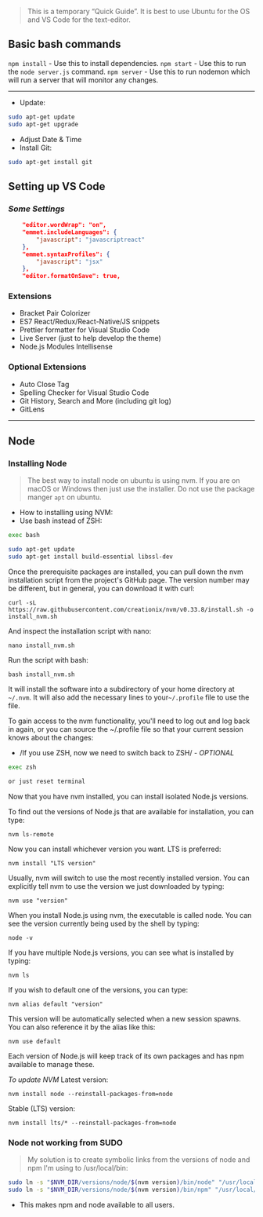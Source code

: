 > This is a temporary “Quick Guide”.
> It is best to use Ubuntu for the OS and VS Code for the text-editor.

## Basic bash commands

`npm install` - Use this to install dependencies.
`npm start` - Use this to run the `node server.js` command.
`npm server` - Use this to run nodemon which will run a server that will monitor any changes.

---

* Update:

```bash
sudo apt-get update
sudo apt-get upgrade
```

* Adjust Date & Time
* Install Git:

```bash
sudo apt-get install git
```

## Setting up VS Code

### _Some Settings_

```json
    "editor.wordWrap": "on",
    "emmet.includeLanguages": {
        "javascript": "javascriptreact"
    },
    "emmet.syntaxProfiles": {
        "javascript": "jsx"
    },
    "editor.formatOnSave": true,
```

### Extensions

* Bracket Pair Colorizer
* ES7 React/Redux/React-Native/JS snippets
* Prettier formatter for Visual Studio Code
* Live Server (just to help develop the theme)
* Node.js Modules Intellisense

### Optional Extensions

* Auto Close Tag
* Spelling Checker for Visual Studio Code
* Git History, Search and More (including git log)
* GitLens

---

## Node

### Installing Node

> The best way to install node on ubuntu is using nvm. If you are on macOS or Windows then just use the installer. Do not use the package manger `apt` on ubuntu.

* How to installing using NVM:
* Use bash instead of ZSH:

```bash
exec bash
```

```bash
sudo apt-get update
sudo apt-get install build-essential libssl-dev
```

Once the prerequisite packages are installed, you can pull down the nvm installation script from the project's GitHub page. The version number may be different, but in general, you can download it with curl:

```
curl -sL https://raw.githubusercontent.com/creationix/nvm/v0.33.8/install.sh -o install_nvm.sh
```

And inspect the installation script with nano:

```
nano install_nvm.sh
```

Run the script with bash:

```
bash install_nvm.sh
```

It will install the software into a subdirectory of your home directory at `~/.nvm`. It will also add the necessary lines to your`~/.profile` file to use the file.

To gain access to the nvm functionality, you'll need to log out and log back in again, or you can source the ~/.profile file so that your current session knows about the changes:

* /If you use ZSH, now we need to switch back to ZSH/ - _OPTIONAL_

```bash
exec zsh

or just reset terminal
```

Now that you have nvm installed, you can install isolated Node.js versions.

To find out the versions of Node.js that are available for installation, you can type:

```
nvm ls-remote
```

Now you can install whichever version you want. LTS is preferred:

```
nvm install "LTS version"
```

Usually, nvm will switch to use the most recently installed version. You can explicitly tell nvm to use the version we just downloaded by typing:

```
nvm use "version"
```

When you install Node.js using nvm, the executable is called node. You can see the version currently being used by the shell by typing:

```
node -v
```

If you have multiple Node.js versions, you can see what is installed by typing:

`nvm ls`

If you wish to default one of the versions, you can type:

`nvm alias default "version"`

This version will be automatically selected when a new session spawns. You can also reference it by the alias like this:

`nvm use default`

Each version of Node.js will keep track of its own packages and has npm available to manage these.

_To update NVM_
Latest version:

```
nvm install node --reinstall-packages-from=node
```

Stable (LTS) version:

```
nvm install lts/* --reinstall-packages-from=node
```

### Node not working from SUDO

> My solution is to create symbolic links from the versions of node and npm I'm using to /usr/local/bin:

```bash
sudo ln -s "$NVM_DIR/versions/node/$(nvm version)/bin/node" "/usr/local/bin/node"
sudo ln -s "$NVM_DIR/versions/node/$(nvm version)/bin/npm" "/usr/local/bin/npm"
```

* This makes npm and node available to all users.
